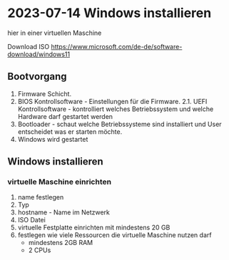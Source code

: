 # 2023-07-14 Windows installieren

hier in einer virtuellen Maschine

Download ISO 
https://www.microsoft.com/de-de/software-download/windows11 

## Bootvorgang

1. Firmware Schicht. 
2. BIOS Kontrollsoftware - Einstellungen für die Firmware.
2.1. UEFI Kontrollsoftware - kontrolliert welches Betriebssystem und welche Hardware darf gestartet werden
3. Bootloader - schaut welche Betriebssysteme sind installiert und User entscheidet was er starten möchte. 
4. Windows wird gestartet


## Windows installieren

### virtuelle Maschine einrichten

1. name festlegen
2. Typ
3. hostname - Name im Netzwerk
4. ISO Datei
5. virtuelle Festplatte einrichten mit mindestens 20 GB
6. festlegen wie viele Ressourcen die virtuelle Maschine nutzen darf
    - mindestens 2GB RAM
    - 2 CPUs
